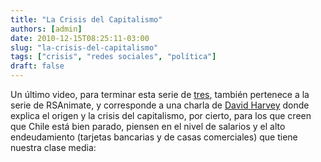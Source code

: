 ```yaml
---
title: "La Crisis del Capitalismo"
authors: [admin]
date: 2010-12-15T08:25:11-03:00
slug: "la-crisis-del-capitalismo"
tags: ["crisis", "redes sociales", "política"]
draft: false
---
```


Un último video, para terminar esta serie de
[tres](https://www.akarru.com/blog/2010/07/04/tres/), también pertenece a la
serie de RSAnimate, y corresponde a una charla de 
[David Harvey](http://davidharvey.org/) donde explica el origen y la crisis del
capitalismo, por cierto, para los que creen que Chile está bien parado,
piensen en el nivel de salarios y el alto endeudamiento (tarjetas
bancarias y de casas comerciales) que tiene nuestra clase media: